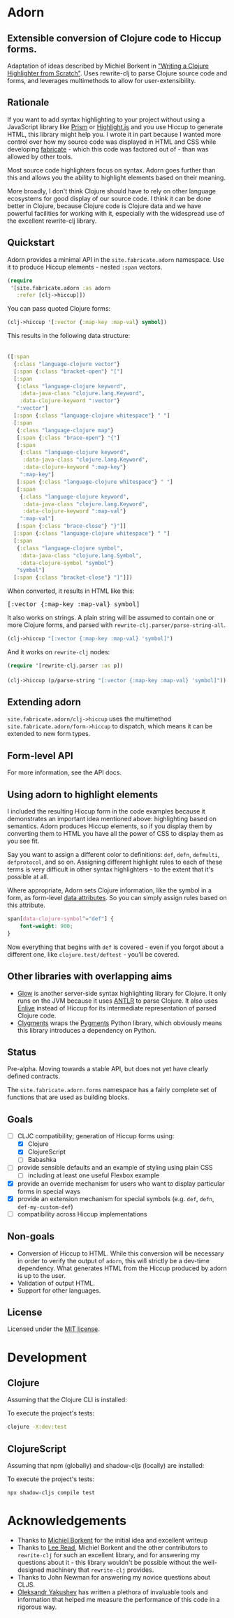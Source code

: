 ![<img src="dev/logo.svg">](/logo-transparent.svg)

# Adorn
## Extensible conversion of Clojure code to Hiccup forms.
Adaptation of ideas described by Michiel Borkent in ["Writing a Clojure Highlighter from Scratch"](https://blog.michielborkent.nl/writing-clojure-highlighter.html). Uses rewrite-clj to parse Clojure source code and forms, and leverages multimethods to allow for user-extensibility.

## Rationale
If you want to add syntax highlighting to your project without using a JavaScript library like [Prism](https://prismjs.com/) or [Highlight.js](https://highlightjs.org/) and you use Hiccup to generate HTML, this library might help you. I wrote it in part because I wanted more control over how my source code was displayed in HTML and CSS while developing [fabricate](https://github.com/fabricate-site/fabricate) - which this code was factored out of - than was allowed by other tools. 

Most source code highlighters focus on syntax. Adorn goes further than this and allows you the ability to highlight elements based on their meaning.

More broadly, I don't think Clojure should have to rely on other language ecosystems for good display of our source code. I think it can be done better in Clojure, because Clojure code is Clojure data and we have powerful facilities for working with it, especially with the widespread use of the excellent rewrite-clj library.

## Quickstart

Adorn provides a minimal API in the `site.fabricate.adorn` namespace. Use it to produce Hiccup elements - nested `:span` vectors.

```clojure
(require
 '[site.fabricate.adorn :as adorn
   :refer [clj->hiccup]])
```

You can pass quoted Clojure forms:

```clojure
(clj->hiccup '[:vector {:map-key :map-val} symbol])
```

This results in the following data structure:

```clojure

([:span
  {:class "language-clojure vector"}
  [:span {:class "bracket-open"} "["]
  [:span
   {:class "language-clojure keyword",
    :data-java-class "clojure.lang.Keyword",
    :data-clojure-keyword ":vector"}
   ":vector"]
  [:span {:class "language-clojure whitespace"} " "]
  [:span
   {:class "language-clojure map"}
   [:span {:class "brace-open"} "{"]
   [:span
    {:class "language-clojure keyword",
     :data-java-class "clojure.lang.Keyword",
     :data-clojure-keyword ":map-key"}
    ":map-key"]
   [:span {:class "language-clojure whitespace"} " "]
   [:span
    {:class "language-clojure keyword",
     :data-java-class "clojure.lang.Keyword",
     :data-clojure-keyword ":map-val"}
    ":map-val"]
   [:span {:class "brace-close"} "}"]]
  [:span {:class "language-clojure whitespace"} " "]
  [:span
   {:class "language-clojure symbol",
    :data-java-class "clojure.lang.Symbol",
    :data-clojure-symbol "symbol"}
   "symbol"]
  [:span {:class "bracket-close"} "]"]])

```

When converted, it results in HTML like this:

<pre class="language-clojure">
<span class="language-clojure vector"><span class="bracket-open">[</span><span class="language-clojure keyword" data-java-class="clojure.lang.Keyword" data-clojure-keyword=":vector">:vector</span><span class="language-clojure whitespace"> </span><span class="language-clojure map"><span class="brace-open">{</span><span class="language-clojure keyword" data-java-class="clojure.lang.Keyword" data-clojure-keyword=":map-key">:map-key</span><span class="language-clojure whitespace"> </span><span class="language-clojure keyword" data-java-class="clojure.lang.Keyword" data-clojure-keyword=":map-val">:map-val</span><span class="brace-close">}</span></span><span class="language-clojure whitespace"> </span><span class="language-clojure symbol" data-java-class="clojure.lang.Symbol" data-clojure-symbol="symbol">symbol</span><span class="bracket-close">]</span></span>
</pre>


It also works on strings. A plain string will be assumed to contain one or more Clojure forms, and parsed with `rewrite-clj.parser/parse-string-all`.

```clojure
(clj->hiccup "[:vector {:map-key :map-val} 'symbol]")
```

And it works on  `rewrite-clj` nodes:
```clojure
(require '[rewrite-clj.parser :as p])

(clj->hiccup (p/parse-string "[:vector {:map-key :map-val} 'symbol]"))

```

## Extending adorn

`site.fabricate.adorn/clj->hiccup` uses the multimethod `site.fabricate.adorn/form->hiccup` to dispatch, which means it can be extended to new form types. 

## Form-level API

For more information, see the API docs.

## Using adorn to highlight elements

I included the resulting Hiccup form in the code examples because it demonstrates an important idea mentioned above: highlighting based on semantics. Adorn produces Hiccup elements, so if you display them by converting them to HTML you have all the power of CSS to display them as you see fit.

Say you want to assign a different color to definitions: `def`, `defn`, `defmulti`, `defprotocol`, and so on. Assigning different highlight rules to each of these terms is very difficult in other syntax highlighters - to the extent that it's possible at all.

Where appropriate, Adorn sets Clojure information, like the symbol in a form, as form-level [data attributes](https://developer.mozilla.org/en-US/docs/Learn/HTML/Howto/Use_data_attributes). So you can simply assign rules based on this attribute.

```css
span[data-clojure-symbol^="def"] {
    font-weight: 900;
}
```

Now everything that begins with `def` is covered - even if you forgot about a different one, like `clojure.test/deftest` - you'll be covered. 


## Other libraries with overlapping aims
- [Glow](https://github.com/venantius/glow) is another server-side syntax highlighting library for Clojure. It only runs on the JVM because it uses [ANTLR](https://www.antlr.org/) to parse Clojure. It also uses [Enlive](https://github.com/cgrand/enlive) instead of Hiccup for its intermediate representation of parsed Clojure code.
- [Clygments](https://github.com/bfontaine/clygments) wraps the [Pygments](https://pygments.org/) Python library, which obviously means this library introduces a dependency on Python. 

## Status
Pre-alpha. Moving towards a stable API, but does not yet have clearly defined contracts.

The `site.fabricate.adorn.forms` namespace has a fairly complete set of functions that are used as building blocks.

## Goals
- [ ] CLJC compatibility; generation of Hiccup forms using:
  - [x] Clojure 
  - [x] ClojureScript 
  - [ ] Babashka
- [ ] provide sensible defaults and an example of styling using plain CSS
  - [ ] including at least one useful Flexbox example
- [x] provide an override mechanism for users who want to display particular forms in special ways
- [x] provide an extension mechanism for special symbols (e.g. `def`, `defn`, `def-my-custom-def`)
- [ ] compatibility across Hiccup implementations

## Non-goals
- Conversion of Hiccup to HTML. While this conversion will be necessary in order to verify the output of `adorn`, this will strictly be a dev-time dependency. What generates HTML from the Hiccup produced by adorn is up to the user.
- Validation of output HTML.
- Support for other languages.

## License

Licensed under the [MIT license](https://github.com/fabricate-site/adorn/blob/main/LICENSE).

# Development

## Clojure
Assuming that the Clojure CLI is installed:

To execute the project's tests:
```bash
clojure -X:dev:test
```


## ClojureScript
Assuming that npm (globally) and shadow-cljs (locally) are installed:

To execute the project's tests:
```bash
npx shadow-cljs compile test
```


# Acknowledgements

- Thanks to [Michiel Borkent](https://github.com/borkdude) for the initial idea and excellent writeup
- Thanks to [Lee Read](https://github.com/lread), Michiel Borkent and the other contributors to `rewrite-clj` for such an excellent library, and for answering my questions about it - this library wouldn't be possible without the well-designed machinery that `rewrite-clj` provides.
- Thanks to John Newman for answering my novice questions about CLJS.
- [Oleksandr Yakushev](https://github.com/alexander-yakushev) has written a plethora of invaluable tools and information that helped me measure the performance of this code in a rigorous way.
